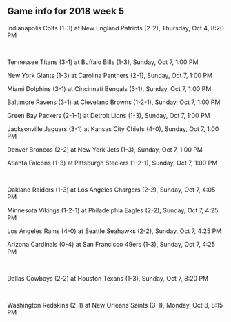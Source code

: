 ## Game info for 2018 week 5
Indianapolis Colts (1-3) at New England Patriots (2-2), Thursday, Oct 4, 8:20 PM


<br/>

Tennessee Titans (3-1) at Buffalo Bills (1-3), Sunday, Oct 7, 1:00 PM

New York Giants (1-3) at Carolina Panthers (2-1), Sunday, Oct 7, 1:00 PM

Miami Dolphins (3-1) at Cincinnati Bengals (3-1), Sunday, Oct 7, 1:00 PM

Baltimore Ravens (3-1) at Cleveland Browns (1-2-1), Sunday, Oct 7, 1:00 PM

Green Bay Packers (2-1-1) at Detroit Lions (1-3), Sunday, Oct 7, 1:00 PM

Jacksonville Jaguars (3-1) at Kansas City Chiefs (4-0), Sunday, Oct 7, 1:00 PM

Denver Broncos (2-2) at New York Jets (1-3), Sunday, Oct 7, 1:00 PM

Atlanta Falcons (1-3) at Pittsburgh Steelers (1-2-1), Sunday, Oct 7, 1:00 PM


<br/>

Oakland Raiders (1-3) at Los Angeles Chargers (2-2), Sunday, Oct 7, 4:05 PM

Minnesota Vikings (1-2-1) at Philadelphia Eagles (2-2), Sunday, Oct 7, 4:25 PM

Los Angeles Rams (4-0) at Seattle Seahawks (2-2), Sunday, Oct 7, 4:25 PM

Arizona Cardinals (0-4) at San Francisco 49ers (1-3), Sunday, Oct 7, 4:25 PM


<br/>

Dallas Cowboys (2-2) at Houston Texans (1-3), Sunday, Oct 7, 8:20 PM


<br/>

Washington Redskins (2-1) at New Orleans Saints (3-1), Monday, Oct 8, 8:15 PM

